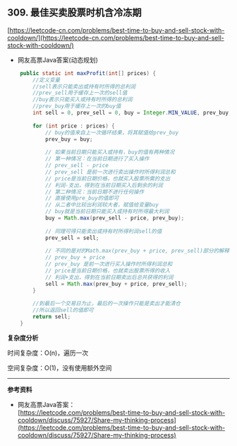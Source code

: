 **309. 最佳买卖股票时机含冷冻期**  
---
[https://leetcode-cn.com/problems/best-time-to-buy-and-sell-stock-with-cooldown/](https://leetcode-cn.com/problems/best-time-to-buy-and-sell-stock-with-cooldown/)  

* 网友高票Java答案(动态规划)  

```java  
    public static int maxProfit(int[] prices) {
        //定义变量
        //sell表示只能卖出或持有时所得的总利润
        //prev_sell用于缓存上一次的sell值
        //buy表示只能买入或持有时所得的总利润
        //prev_buy用于缓存上一次的buy值
        int sell = 0, prev_sell = 0, buy = Integer.MIN_VALUE, prev_buy;
       
		for (int price : prices) {
            // buy的值来自上一次循环结果，将其赋值给prev_buy
            prev_buy = buy;
            
			// 如果当前日期只能买入或持有，buy的值有两种情况
            // 第一种情况：在当前日期进行了买入操作
            // prev_sell - price
            // prev_sell 是前一次进行卖出操作时所得利润总和
            // price是当前日期价格，也就买入股票所需的支出
            // 利润-支出，得到在当前日期买入后剩余的利润
            // 第二种情况：当前日期不进行任何操作
            // 直接使用pre_buy的值即可
            // 从二者中比较出利润较大者，赋值给变量buy
            // buy就是当前日期只能买入或持有时所得最大利润
            buy = Math.max(prev_sell - price, prev_buy);
            
			// 同理可得只能卖出或持有时所得利润sell的值
            prev_sell = sell;
            
			// 不同的是对的Math.max(prev_buy + price, prev_sell)部分的解释
            // prev_buy + price
            // prev_buy 是前一次进行买入操作时所得利润总和
            // price是当前日期价格，也就卖出股票所得的收入
            // 利润+支出，得到在当前日期卖出后总共获得的利润
            sell = Math.max(prev_buy + price, prev_sell);
        }
		
        //到最后一个交易日为止，最后的一次操作只能是卖出才能清仓
        //所以返回sell的值即可
        return sell;
    }

```  

**复杂度分析**  

时间复杂度：O(n)，遍历一次

空间复杂度：O(1)，没有使用额外空间

---

**参考资料**  

* 网友高票Java答案：  
[https://leetcode.com/problems/best-time-to-buy-and-sell-stock-with-cooldown/discuss/75927/Share-my-thinking-process](https://leetcode.com/problems/best-time-to-buy-and-sell-stock-with-cooldown/discuss/75927/Share-my-thinking-process)  
